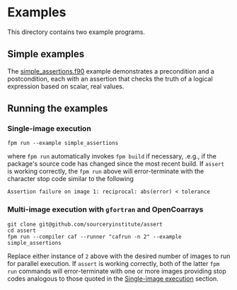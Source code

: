 Examples
========

This directory contains two example programs.

Simple examples
---------------

The [simple_assertions.f90] example demonstrates a precondition and a
postcondition, each with an assertion that checks the truth of a logical
expression based on scalar, real values.

Running the examples
--------------------

### Single-image execution
```
fpm run --example simple_assertions
```
where `fpm run` automatically invokes `fpm build` if necessary, .e.g., if the package's source code
has changed since the most recent build.  If `assert` is working correctly, the `fpm run` above
will error-terminate with the character stop code similar to the following
```
Assertion failure on image 1: reciprocal: abs(error) < tolerance
```

### Multi-image execution with `gfortran` and OpenCoarrays
```
git clone git@github.com/sourceryinstitute/assert
cd assert
fpm run --compiler caf --runner "cafrun -n 2" --example simple_assertions
```
Replace either instance of `2` above with the desired number of images to run for parallel execution.
If `assert` is working correctly, both of the latter `fpm run` commands will error-terminate with one
or more images providing stop codes analogous to those quoted in the [Single-image execution] section.

[Hyperlinks]:#
[OpenCoarrays]: https://github.com/sourceryinstitute/opencoarrays
[Enforcing programming contracts]: #enforcing-programming-contracts
[Single-image execution]: #single-image-execution
[simple_assertions.f90]: ./simple_assertions.f90
[UML]: https://en.wikipedia.org/wiki/Unified_Modeling_Language
[OCL]: https://en.wikipedia.org/wiki/Object_Constraint_Language
[Atom]: https://atom.io
[PlantUML]: https://plantuml.com
[doc]: ../doc/
